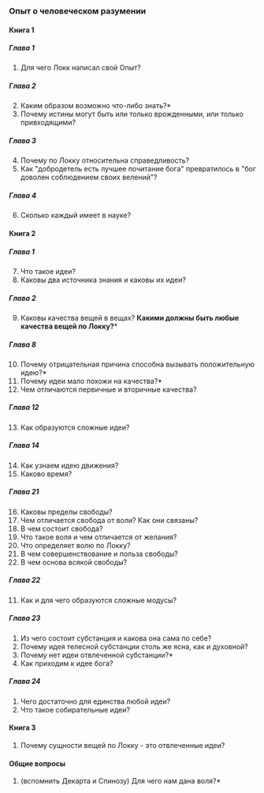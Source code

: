 ### Опыт о человеческом разумении
#### Книга 1
##### Глава 1
1. Для чего Локк написал свой Опыт?
##### Глава 2
2. Каким образом возможно что-либо знать?*
3. Почему истины могут быть или только врожденными, или только привходящими?
##### Глава 3
4. Почему по Локку относительна справедливость?
5. Как "добродетель есть лучшее почитание бога" превратилось в "бог доволен соблюдением своих велений"?
##### Глава 4
6. Сколько каждый имеет в науке?
#### Книга 2
##### Глава 1
7. Что такое идеи?
8. Каковы два источника знания и каковы их идеи?
##### Глава 2
9. Каковы качества вещей в вещах? **Какими должны быть любые качества вещей по Локку?***
##### Глава 8
10. Почему отрицательная причина способна вызывать положительную идею?*
11. Почему идеи мало похожи на качества?*
12. Чем отличаются первичные и вторичные качества?
##### Глава 12
13. Как образуются сложные идеи?
##### Глава 14
14. Как узнаем идею движения?
15. Каково время?
##### Глава 21
16. Каковы пределы свободы?
17. Чем отличается свобода от воли? Как они связаны?
18. В чем состоит свобода?
19. Что такое воля и чем отличается от желания?
20. Что определяет волю по Локку?
21. В чем совершенствование и польза свободы?
22. В чем основа всякой свободы?
##### Глава 22 
11. Как и для чего образуются сложные модусы?
##### Глава 23
1. Из чего состоит субстанция и какова она сама по себе?
2. Почему идея телесной субстанции столь же ясна, как и духовной?
3. Почему нет идеи отвлеченной субстанции?*
4. Как приходим к идее бога?
##### Глава 24
1. Чего достаточно для единства любой идеи?
2. Что такое собирательные идеи?
#### Книга 3
1. Почему сущности вещей по Локку - это отвлеченные идеи?
#### Общие вопросы
1. (вспомнить Декарта и Спинозу) Для чего нам дана воля?*